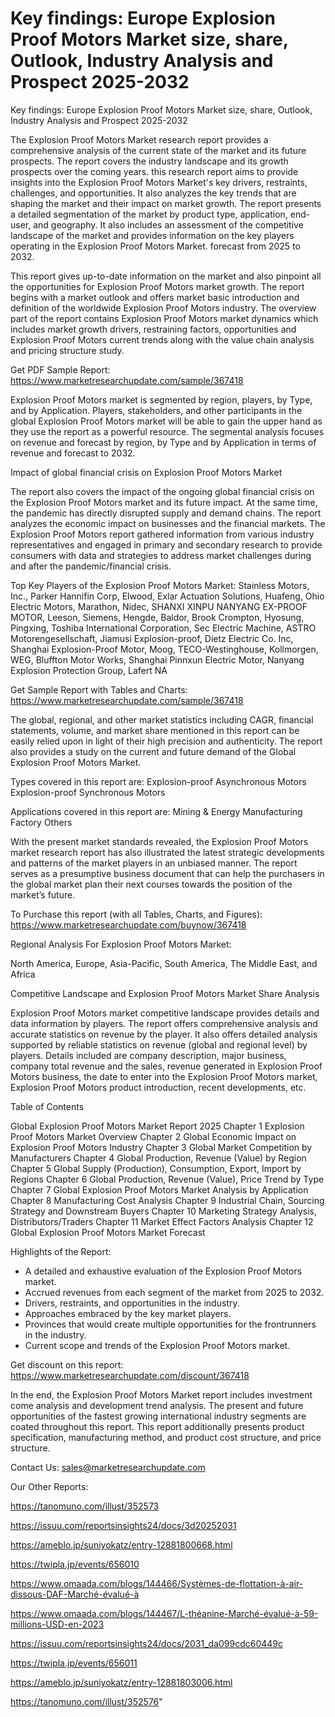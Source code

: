 # Key findings: Europe Explosion Proof Motors Market size, share, Outlook, Industry Analysis and Prospect 2025-2032
 Key findings: Europe Explosion Proof Motors Market size, share, Outlook, Industry Analysis and Prospect 2025-2032

The Explosion Proof Motors Market research report provides a comprehensive analysis of the current state of the market and its future prospects. The report covers the industry landscape and its growth prospects over the coming years. this research report aims to provide insights into the Explosion Proof Motors Market's key drivers, restraints, challenges, and opportunities. It also analyzes the key trends that are shaping the market and their impact on market growth. The report presents a detailed segmentation of the market by product type, application, end-user, and geography. It also includes an assessment of the competitive landscape of the market and provides information on the key players operating in the Explosion Proof Motors Market. forecast from 2025 to 2032.

This report gives up-to-date information on the market and also pinpoint all the opportunities for Explosion Proof Motors market growth. The report begins with a market outlook and offers market basic introduction and definition of the worldwide Explosion Proof Motors industry. The overview part of the report contains Explosion Proof Motors market dynamics which includes market growth drivers, restraining factors, opportunities and Explosion Proof Motors current trends along with the value chain analysis and pricing structure study.

Get PDF Sample Report: https://www.marketresearchupdate.com/sample/367418

Explosion Proof Motors market is segmented by region, players, by Type, and by Application. Players, stakeholders, and other participants in the global Explosion Proof Motors market will be able to gain the upper hand as they use the report as a powerful resource. The segmental analysis focuses on revenue and forecast by region, by Type and by Application in terms of revenue and forecast to 2032.

Impact of global financial crisis on Explosion Proof Motors Market

The report also covers the impact of the ongoing global financial crisis on the Explosion Proof Motors market and its future impact. At the same time, the pandemic has directly disrupted supply and demand chains. The report analyzes the economic impact on businesses and the financial markets. The Explosion Proof Motors report gathered information from various industry representatives and engaged in primary and secondary research to provide consumers with data and strategies to address market challenges during and after the pandemic/financial crisis.

Top Key Players of the Explosion Proof Motors Market:
Stainless Motors, Inc., Parker Hannifin Corp, Elwood, Exlar Actuation Solutions, Huafeng, Ohio Electric Motors, Marathon, Nidec, SHANXI XINPU NANYANG EX-PROOF MOTOR, Leeson, Siemens, Hengde, Baldor, Brook Crompton, Hyosung, Pingxing, Toshiba International Corporation, Sec Electric Machine, ASTRO Motorengesellschaft, Jiamusi Explosion-proof, Dietz Electric Co. Inc, Shanghai Explosion-Proof Motor, Moog, TECO-Westinghouse, Kollmorgen, WEG, Bluffton Motor Works, Shanghai Pinnxun Electric Motor, Nanyang Explosion Protection Group, Lafert NA


Get Sample Report with Tables and Charts: https://www.marketresearchupdate.com/sample/367418

The global, regional, and other market statistics including CAGR, financial statements, volume, and market share mentioned in this report can be easily relied upon in light of their high precision and authenticity. The report also provides a study on the current and future demand of the Global Explosion Proof Motors Market.

Types covered in this report are:
Explosion-proof Asynchronous Motors
Explosion-proof Synchronous Motors


Applications covered in this report are:
Mining & Energy
Manufacturing Factory
Others


With the present market standards revealed, the Explosion Proof Motors market research report has also illustrated the latest strategic developments and patterns of the market players in an unbiased manner. The report serves as a presumptive business document that can help the purchasers in the global market plan their next courses towards the position of the market’s future.

To Purchase this report (with all Tables, Charts, and Figures): https://www.marketresearchupdate.com/buynow/367418

Regional Analysis For Explosion Proof Motors Market:

North America, Europe, Asia-Pacific, South America, The Middle East, and Africa

Competitive Landscape and Explosion Proof Motors Market Share Analysis

Explosion Proof Motors market competitive landscape provides details and data information by players. The report offers comprehensive analysis and accurate statistics on revenue by the player. It also offers detailed analysis supported by reliable statistics on revenue (global and regional level) by players. Details included are company description, major business, company total revenue and the sales, revenue generated in Explosion Proof Motors business, the date to enter into the Explosion Proof Motors market, Explosion Proof Motors product introduction, recent developments, etc.

Table of Contents

Global Explosion Proof Motors Market Report 2025
Chapter 1 Explosion Proof Motors Market Overview
Chapter 2 Global Economic Impact on Explosion Proof Motors Industry
Chapter 3 Global Market Competition by Manufacturers
Chapter 4 Global Production, Revenue (Value) by Region
Chapter 5 Global Supply (Production), Consumption, Export, Import by Regions
Chapter 6 Global Production, Revenue (Value), Price Trend by Type
Chapter 7 Global Explosion Proof Motors Market Analysis by Application
Chapter 8 Manufacturing Cost Analysis
Chapter 9 Industrial Chain, Sourcing Strategy and Downstream Buyers
Chapter 10 Marketing Strategy Analysis, Distributors/Traders
Chapter 11 Market Effect Factors Analysis
Chapter 12 Global Explosion Proof Motors Market Forecast

Highlights of the Report:

- A detailed and exhaustive evaluation of the Explosion Proof Motors market.
- Accrued revenues from each segment of the market from 2025 to 2032.
- Drivers, restraints, and opportunities in the industry.
- Approaches embraced by the key market players.
- Provinces that would create multiple opportunities for the frontrunners in the industry.
- Current scope and trends of the Explosion Proof Motors market.

Get discount on this report: https://www.marketresearchupdate.com/discount/367418

In the end, the Explosion Proof Motors Market report includes investment come analysis and development trend analysis. The present and future opportunities of the fastest growing international industry segments are coated throughout this report. This report additionally presents product specification, manufacturing method, and product cost structure, and price structure.

Contact Us:
sales@marketresearchupdate.com

Our Other Reports:

https://tanomuno.com/illust/352573

https://issuu.com/reportsinsights24/docs/3d20252031

https://ameblo.jp/suniyokatz/entry-12881800668.html

https://twipla.jp/events/656010

https://www.omaada.com/blogs/144466/Systèmes-de-flottation-à-air-dissous-DAF-Marché-évalué-à

https://www.omaada.com/blogs/144467/L-théanine-Marché-évalué-à-59-millions-USD-en-2023

https://issuu.com/reportsinsights24/docs/2031_da099cdc60449c

https://twipla.jp/events/656011

https://ameblo.jp/suniyokatz/entry-12881803006.html

https://tanomuno.com/illust/352576"

